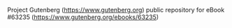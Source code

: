 Project Gutenberg (https://www.gutenberg.org) public repository for
eBook #63235 (https://www.gutenberg.org/ebooks/63235)

